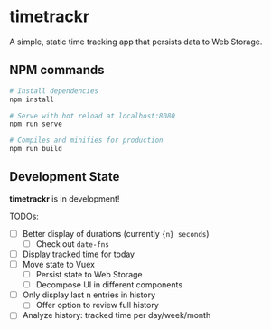 # timetrackr
A simple, static time tracking app that persists data to Web Storage.

## NPM commands
```bash
# Install dependencies
npm install

# Serve with hot reload at localhost:8080
npm run serve

# Compiles and minifies for production
npm run build
```

## Development State

**timetrackr** is in development!

TODOs:

- [ ] Better display of durations (currently `{n} seconds`)
    - [ ] Check out `date-fns`
- [ ] Display tracked time for today
- [ ] Move state to Vuex
    - [ ] Persist state to Web Storage
    - [ ] Decompose UI in different components
- [ ] Only display last n entries in history
    - [ ] Offer option to review full history
- [ ] Analyze history: tracked time per day/week/month
